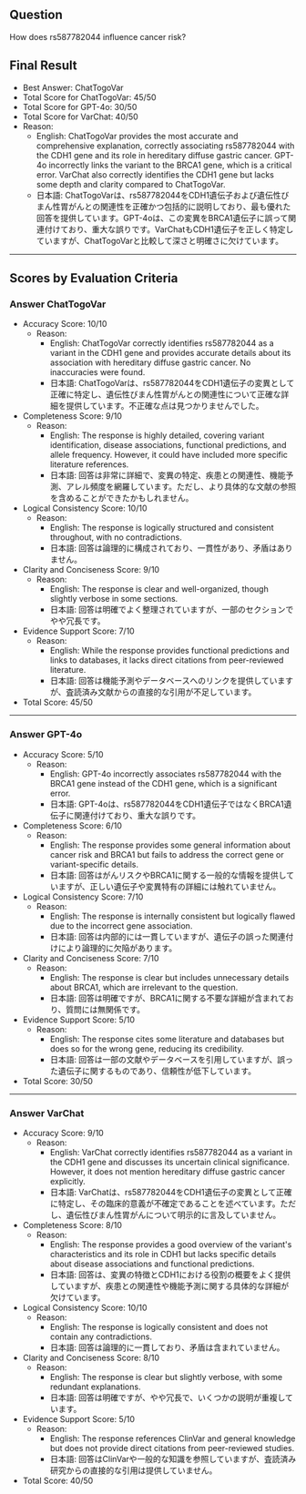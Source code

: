 ## Question

How does rs587782044 influence cancer risk?

## Final Result

- Best Answer: ChatTogoVar
- Total Score for ChatTogoVar: 45/50
- Total Score for GPT-4o: 30/50
- Total Score for VarChat: 40/50
- Reason:
  - English: ChatTogoVar provides the most accurate and comprehensive explanation, correctly associating rs587782044 with the CDH1 gene and its role in hereditary diffuse gastric cancer. GPT-4o incorrectly links the variant to the BRCA1 gene, which is a critical error. VarChat also correctly identifies the CDH1 gene but lacks some depth and clarity compared to ChatTogoVar.
  - 日本語: ChatTogoVarは、rs587782044をCDH1遺伝子および遺伝性びまん性胃がんとの関連性を正確かつ包括的に説明しており、最も優れた回答を提供しています。GPT-4oは、この変異をBRCA1遺伝子に誤って関連付けており、重大な誤りです。VarChatもCDH1遺伝子を正しく特定していますが、ChatTogoVarと比較して深さと明確さに欠けています。

---

## Scores by Evaluation Criteria

### Answer ChatTogoVar
- Accuracy Score: 10/10
  - Reason: 
    - English: ChatTogoVar correctly identifies rs587782044 as a variant in the CDH1 gene and provides accurate details about its association with hereditary diffuse gastric cancer. No inaccuracies were found.
    - 日本語: ChatTogoVarは、rs587782044をCDH1遺伝子の変異として正確に特定し、遺伝性びまん性胃がんとの関連性について正確な詳細を提供しています。不正確な点は見つかりませんでした。
- Completeness Score: 9/10
  - Reason: 
    - English: The response is highly detailed, covering variant identification, disease associations, functional predictions, and allele frequency. However, it could have included more specific literature references.
    - 日本語: 回答は非常に詳細で、変異の特定、疾患との関連性、機能予測、アレル頻度を網羅しています。ただし、より具体的な文献の参照を含めることができたかもしれません。
- Logical Consistency Score: 10/10
  - Reason: 
    - English: The response is logically structured and consistent throughout, with no contradictions.
    - 日本語: 回答は論理的に構成されており、一貫性があり、矛盾はありません。
- Clarity and Conciseness Score: 9/10
  - Reason: 
    - English: The response is clear and well-organized, though slightly verbose in some sections.
    - 日本語: 回答は明確でよく整理されていますが、一部のセクションでやや冗長です。
- Evidence Support Score: 7/10
  - Reason: 
    - English: While the response provides functional predictions and links to databases, it lacks direct citations from peer-reviewed literature.
    - 日本語: 回答は機能予測やデータベースへのリンクを提供していますが、査読済み文献からの直接的な引用が不足しています。
- Total Score: 45/50

---

### Answer GPT-4o
- Accuracy Score: 5/10
  - Reason: 
    - English: GPT-4o incorrectly associates rs587782044 with the BRCA1 gene instead of the CDH1 gene, which is a significant error.
    - 日本語: GPT-4oは、rs587782044をCDH1遺伝子ではなくBRCA1遺伝子に関連付けており、重大な誤りです。
- Completeness Score: 6/10
  - Reason: 
    - English: The response provides some general information about cancer risk and BRCA1 but fails to address the correct gene or variant-specific details.
    - 日本語: 回答はがんリスクやBRCA1に関する一般的な情報を提供していますが、正しい遺伝子や変異特有の詳細には触れていません。
- Logical Consistency Score: 7/10
  - Reason: 
    - English: The response is internally consistent but logically flawed due to the incorrect gene association.
    - 日本語: 回答は内部的には一貫していますが、遺伝子の誤った関連付けにより論理的に欠陥があります。
- Clarity and Conciseness Score: 7/10
  - Reason: 
    - English: The response is clear but includes unnecessary details about BRCA1, which are irrelevant to the question.
    - 日本語: 回答は明確ですが、BRCA1に関する不要な詳細が含まれており、質問には無関係です。
- Evidence Support Score: 5/10
  - Reason: 
    - English: The response cites some literature and databases but does so for the wrong gene, reducing its credibility.
    - 日本語: 回答は一部の文献やデータベースを引用していますが、誤った遺伝子に関するものであり、信頼性が低下しています。
- Total Score: 30/50

---

### Answer VarChat
- Accuracy Score: 9/10
  - Reason: 
    - English: VarChat correctly identifies rs587782044 as a variant in the CDH1 gene and discusses its uncertain clinical significance. However, it does not mention hereditary diffuse gastric cancer explicitly.
    - 日本語: VarChatは、rs587782044をCDH1遺伝子の変異として正確に特定し、その臨床的意義が不確定であることを述べています。ただし、遺伝性びまん性胃がんについて明示的に言及していません。
- Completeness Score: 8/10
  - Reason: 
    - English: The response provides a good overview of the variant's characteristics and its role in CDH1 but lacks specific details about disease associations and functional predictions.
    - 日本語: 回答は、変異の特徴とCDH1における役割の概要をよく提供していますが、疾患との関連性や機能予測に関する具体的な詳細が欠けています。
- Logical Consistency Score: 10/10
  - Reason: 
    - English: The response is logically consistent and does not contain any contradictions.
    - 日本語: 回答は論理的に一貫しており、矛盾は含まれていません。
- Clarity and Conciseness Score: 8/10
  - Reason: 
    - English: The response is clear but slightly verbose, with some redundant explanations.
    - 日本語: 回答は明確ですが、やや冗長で、いくつかの説明が重複しています。
- Evidence Support Score: 5/10
  - Reason: 
    - English: The response references ClinVar and general knowledge but does not provide direct citations from peer-reviewed studies.
    - 日本語: 回答はClinVarや一般的な知識を参照していますが、査読済み研究からの直接的な引用は提供していません。
- Total Score: 40/50